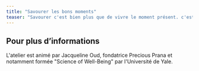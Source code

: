```yaml
---
title: "Savourer les bons moments"
teaser: "Savourer c'est bien plus que de vivre le moment présent. c'est aussi faire perdurer les moments, les encrer et les intensifier. Et c'est très bénéfique pour notre système immunitaire."
---
```


## Pour plus d’informations

L'atelier est animé par Jacqueline Oud, fondatrice Precious Prana et notamment formée "Science of Well-Being" par l'Université de Yale.

